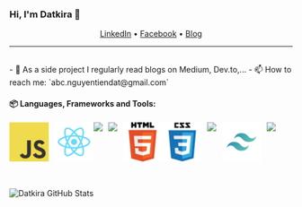 ### Hi, I'm Datkira 👋

<p align="center">
    <a href="https://www.linkedin.com/in/datkira/">LinkedIn</a> •
    <a href="https://www.facebook.com/nguyentiendat.kira/">Facebook</a> •
    <a href="https://datkira.com/">Blog</a>
</p>

<hr />
<br/>
- 🔭 As a side project I regularly read blogs on Medium, Dev.to,...
- 📫 How to reach me: `abc.nguyentiendat@gmail.com`
<br />

#### 📦 Languages, Frameworks and Tools:

<div style="display: flex;">
<img height="70" style="margin-right: 10px" src="https://raw.githubusercontent.com/github/explore/80688e429a7d4ef2fca1e82350fe8e3517d3494d/topics/javascript/javascript.png">

<img height="70" style="" src="https://raw.githubusercontent.com/github/explore/80688e429a7d4ef2fca1e82350fe8e3517d3494d/topics/react/react.png">

<img height="70" style="margin-right: 10px" src="https://camo.githubusercontent.com/affcb4d381c3f7305bd0598b9d426c17fdfc2bd7cd7f45352001834ab25f66bc/687474703a2f2f7265732e636c6f7564696e6172792e636f6d2f756e69636f646576656c6f7065722f696d6167652f75706c6f61642f76313532343737363736342f6e6578742d6a736c6f676f2e737667">

<img height="70" style="margin-right: 10px" src="https://mobx.js.org/img/mobx.png">

<img height="70" src="https://raw.githubusercontent.com/github/explore/80688e429a7d4ef2fca1e82350fe8e3517d3494d/topics/html/html.png">

<img height="70" style="margin-right: 10px" src="https://raw.githubusercontent.com/github/explore/80688e429a7d4ef2fca1e82350fe8e3517d3494d/topics/css/css.png">

<img height="70" style="margin-right: 10px" src="https://raw.githubusercontent.com/prplx/svg-logos/master/svg/sass.svg">

<img height="70" style="margin-right: 10px" src="https://raw.githubusercontent.com/github/explore/80688e429a7d4ef2fca1e82350fe8e3517d3494d/topics/tailwind/tailwind.png">

<img height="70" src="https://raw.githubusercontent.com/prplx/svg-logos/master/svg/bootstrap.svg">

</div>

<br />
<br />

![Datkira GitHub Stats](https://github-readme-stats.vercel.app/api?username=datkira&show_icons=true&theme=dracula&count_private=true)
